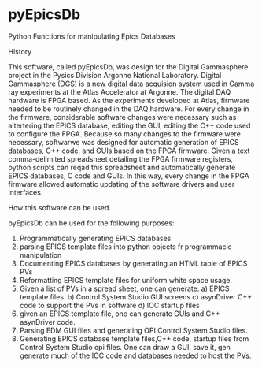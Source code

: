 # pyEpicsDb

Python Functions for manipulating Epics Databases

History

This software, called pyEpicsDb, was design for the Digital Gammasphere project in the Pysics Division
Argonne National Laboratory. Digital Gammasphere (DGS) is a new digital data 
acquision system used in Gamma ray experiments at the Atlas Accelerator at Argonne.
The digital DAQ hardware is FPGA based. As the experiments developed at Atlas, 
firmware needed to be routinely changed in the DAQ hardware. For every change in the
firmware, considerable software changes were necessary such as altertering the
EPICS database, editing the GUI, editing the C++ code used to configure the FPGA.
Because so many changes to the firmware were necessary, softwarwe was designed for 
automatic generation of EPICS databases, C++ code, and GUIs based on the FPGA
firmware. Given a text comma-delimited spreadsheet detailing the FPGA firmware
registers, python scripts can reqad this spreadsheet and automatically generate
EPICS databases, C code and GUIs. In this way, every change in the FPGA firmware
allowed automatic updating of the software drivers and user interfaces. 

How this software can be used.

pyEpicsDb can be used for the following purposes:
1. Programmatically generating EPICS databases.
2. parsing EPICS template files into python objects fr programmacic manipulation
3. Documenting EPICS databases by generating an HTML table of EPICS PVs
4. Reformatting EPICS template files for uniform white space usage.
5. Given a list of PVs in a spread sheet, one can generate:
	a) EPICS template files.
	b) Control System Studio GUI screens
	c) asynDriver C++ code to support the PVs in software
	d) IOC startup files
6. given an EPICS template file, one can generate GUIs and C++ asynDriver code.
7. Parsing EDM GUI files and generating OPI Control System Studio files.
8. Generating EPICS database template files,C++ code, startup files from Control
   System Studio opi files. One can draw a GUI, save it, gen generate much of the
   IOC code and databases needed to host the PVs.
   
   
   
   
   
   
   

